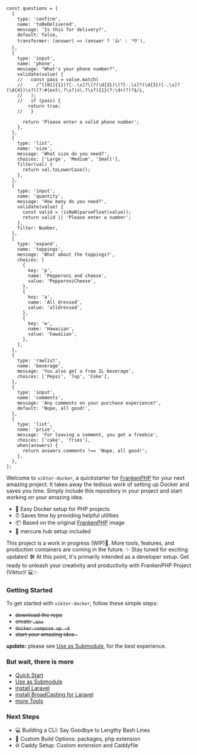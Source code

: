 ```


const questions = [
  {
    type: 'confirm',
    name: 'toBeDelivered',
    message: 'Is this for delivery?',
    default: false,
    transformer: (answer) => (answer ? '👍' : '👎'),
  },
  {
    type: 'input',
    name: 'phone',
    message: "What's your phone number?",
    validate(value) {
    //   const pass = value.match(
    //     /^([01]{1})?[-.\s]?\(?(\d{3})\)?[-.\s]?(\d{3})[-.\s]?(\d{4})\s?((?:#|ext\.?\s?|x\.?\s?){1}(?:\d+)?)?$/i,
    //   );
    //   if (pass) {
        return true;
    //   }

      return 'Please enter a valid phone number';
    },
  },
  {
    type: 'list',
    name: 'size',
    message: 'What size do you need?',
    choices: ['Large', 'Medium', 'Small'],
    filter(val) {
      return val.toLowerCase();
    },
  },
  {
    type: 'input',
    name: 'quantity',
    message: 'How many do you need?',
    validate(value) {
      const valid = !isNaN(parseFloat(value));
      return valid || 'Please enter a number';
    },
    filter: Number,
  },
  {
    type: 'expand',
    name: 'toppings',
    message: 'What about the toppings?',
    choices: [
      {
        key: 'p',
        name: 'Pepperoni and cheese',
        value: 'PepperoniCheese',
      },
      {
        key: 'a',
        name: 'All dressed',
        value: 'alldressed',
      },
      {
        key: 'w',
        name: 'Hawaiian',
        value: 'hawaiian',
      },
    ],
  },
  {
    type: 'rawlist',
    name: 'beverage',
    message: 'You also get a free 2L beverage',
    choices: ['Pepsi', '7up', 'Coke'],
  },
  {
    type: 'input',
    name: 'comments',
    message: 'Any comments on your purchase experience?',
    default: 'Nope, all good!',
  },
  {
    type: 'list',
    name: 'prize',
    message: 'For leaving a comment, you get a freebie',
    choices: ['cake', 'fries'],
    when(answers) {
      return answers.comments !== 'Nope, all good!';
    },
  },
];

```


Welcome to `viktor-docker`, a quickstarter for [FrankenPHP](https://frankenphp.dev) for your next amazing project. It takes away the tedious work of setting up Docker and saves you time. Simply include this repository in your project and start working on your amazing idea.

- 🐳 Easy Docker setup for PHP projects
- ⏰ Saves time by providing helpful utilities
- 📦 Based on the original [FrankenPHP](https://hub.docker.com/r/dunglas/frankenphp#!) image 
- 🚀 mercure.hub setup included

This project is a work in progress (WIP)🚧. More tools, features, and production containers are coming in the future. ✨ Stay tuned for exciting updates! 🛠️
At this point, it's primarily intended as a developer setup. Get ready to unleash your creativity and productivity with FrankenPHP Project (Viktor)! 💻✨

### Getting Started

To get started with `viktor-docker`, follow these simple steps:

- ~~download the repo~~ 
- ~~create `.env`~~
- ~~`docker-compose up -d`~~
- ~~start your amazing idea~~~

__*update:*__ please see [Use as Submodule](/docs/submodule.md), for the best experience.


### But wait, there is more

- [Quick Start](/docs/quick-start.md)
- [Use as Submodule](/docs/submodule.md)
- [install Laravel](/docs/laravel.md)
- [install BroadCasting for Laravel](/docs/laravel-broadcasting.md)
- [more Tools](/docs/tools.md)


### Next Steps

- 💻 Building a CLI: Say Goodbye to Lengthy Bash Lines
- 🔧 Custom Build Options: packages, php extension
- 🌐 Caddy Setup: Custom extension and Caddyfile
